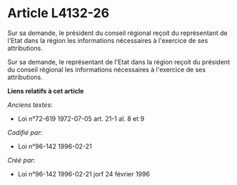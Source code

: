 # Article L4132-26

Sur sa demande, le président du conseil régional reçoit du représentant de l'Etat dans la région les informations nécessaires
à l'exercice de ses attributions.

Sur sa demande, le représentant de l'Etat dans la région reçoit du président du conseil régional les informations nécessaires
à l'exercice de ses attributions.

**Liens relatifs à cet article**

_Anciens textes_:

  - Loi n°72-619 1972-07-05 art. 21-1 al. 8 et 9

_Codifié par_:

  - Loi n°96-142 1996-02-21

_Créé par_:

  - Loi n°96-142 1996-02-21 jorf 24 février 1996
